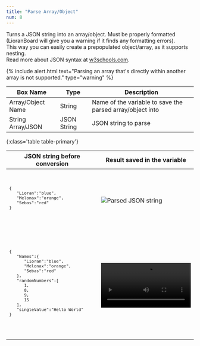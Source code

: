```yaml
---
title: "Parse Array/Object"
num: 8
---
```


Turns a JSON string into an array/object. Must be properly formatted (LioranBoard will give you a warning if it finds any formatting errors).\
This way you can easily create a prepopulated object/array, as it supports nesting.\
Read more about JSON syntax at [w3schools.com](https://www.w3schools.com/js/js_json_syntax.asp).

{% include alert.html text="Parsing an array that's directly within another array is not supported." type="warning" %} 

| Box Name | Type | Description | 
|-------|--------|--------
|Array/Object Name	| String | Name of the variable to save the parsed array/object into
|String Array/JSON	| JSON String | JSON string to parse
{:class='table table-primary'}

<table class="table table-secondary w-auto table-hover align-middle">
   <thead>
      <tr>
         <th>JSON string before conversion</th>
         <th>Result saved in the variable</th>
      </tr>
   </thead>
   <tbody>
      <tr>
         <td>
            <span class="user-select-all">
               <code>
                  <pre>
{
   "Lioran":"blue",
   "Melonax":"orange",
   "Sebas":"red"
}
    </pre>
               </code>
            </span>
         </td>
         <td><img src="/docs2/assets/images/commands-object/object-parse2.png" class="img-fluid rounded w-100" alt="Parsed JSON string"></td>
      </tr>
      <tr>
         <td>
            <code>
               <pre>
{
   "Names":{
      "Lioran":"blue",
      "Melonax":"orange",
      "Sebas":"red"
   },
   "randomNumbers":[
      1,
      8,
      9,
      15
   ],
   "singleValue":"Hello World"
}
       </pre>
            </code>
         </td>
         <td>
            <span class="embed-responsive mb-3">
               <video onclick="this.paused ? this.play() : this.pause()" controls="true" class="embed-responsive-item video" width="100%" src="/docs2/assets/videos/commands-object/object-parse.mp4" title="Parsed JSON string" frameborder="0" allow="accelerometer;  clipboard-write; encrypted-media; gyroscope; picture-in-picture" allowfullscreen=""></video>
            </span>
         </td>
      </tr>
   </tbody>
</table>
